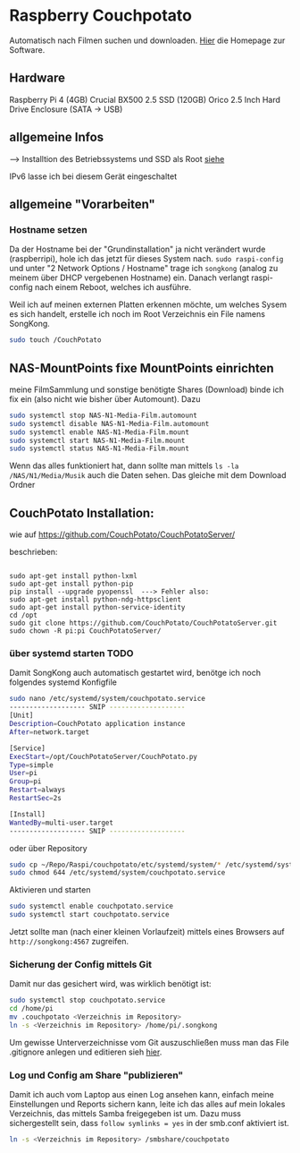 # Raspberry Couchpotato
Automatisch nach Filmen suchen und downloaden. [Hier](https://couchpota.to/) die Homepage zur Software.


## Hardware
Raspberry Pi 4 (4GB)
Crucial BX500 2.5 SSD (120GB)
Orico 2.5 Inch Hard Drive Enclosure (SATA -> USB)

## allgemeine Infos
--> Installtion des Betriebssystems und SSD als Root [siehe](https://github.com/gecompat/Raspi/blob/master/System_Default/README.md) 

IPv6 lasse ich bei diesem Gerät eingeschaltet

## allgemeine "Vorarbeiten"
### Hostname setzen
Da der Hostname bei der "Grundinstallation" ja nicht verändert wurde (raspberripi), hole ich das jetzt für dieses System nach. `sudo raspi-config`  und unter "2 Network Options / Hostname" trage ich `songkong` (analog zu meinem über DHCP vergebenen Hostname) ein.
Danach verlangt raspi-config nach einem Reboot, welches ich ausführe.

Weil ich auf meinen externen Platten erkennen möchte, um welches Sysem es sich handelt, erstelle ich noch im Root Verzeichnis ein File namens SongKong.
```bash
sudo touch /CouchPotato
```

## NAS-MountPoints fixe MountPoints einrichten
meine FilmSammlung und sonstige benötigte Shares (Download) binde ich fix ein (also nicht wie bisher über Automount). Dazu
```bash
sudo systemctl stop NAS-N1-Media-Film.automount
sudo systemctl disable NAS-N1-Media-Film.automount
sudo systemctl enable NAS-N1-Media-Film.mount
sudo systemctl start NAS-N1-Media-Film.mount
sudo systemctl status NAS-N1-Media-Film.mount
```
Wenn das alles funktioniert hat, dann sollte man mittels `ls -la /NAS/N1/Media/Musik` auch die Daten sehen.
Das gleiche mit dem Download Ordner

## CouchPotato Installation:

wie auf https://github.com/CouchPotato/CouchPotatoServer/

beschrieben:
```

sudo apt-get install python-lxml
sudo apt-get install python-pip
pip install --upgrade pyopenssl  ---> Fehler also:
sudo apt-get install python-ndg-httpsclient
sudo apt-get install python-service-identity
cd /opt
sudo git clone https://github.com/CouchPotato/CouchPotatoServer.git
sudo chown -R pi:pi CouchPotatoServer/
```


### über systemd starten  TODO
Damit SongKong auch automatisch gestartet wird, benötge ich noch folgendes systemd Konfigfile
```bash
sudo nano /etc/systemd/system/couchpotato.service
------------------- SNIP -------------------
[Unit]
Description=CouchPotato application instance
After=network.target

[Service]
ExecStart=/opt/CouchPotatoServer/CouchPotato.py
Type=simple
User=pi
Group=pi
Restart=always
RestartSec=2s

[Install]
WantedBy=multi-user.target
------------------- SNIP -------------------
```
oder über Repository
```bash
sudo cp ~/Repo/Raspi/couchpotato/etc/systemd/system/* /etc/systemd/system/
sudo chmod 644 /etc/systemd/system/couchpotato.service
```

Aktivieren und starten
```bash
sudo systemctl enable couchpotato.service
sudo systemctl start couchpotato.service
```

Jetzt sollte man (nach einer kleinen Vorlaufzeit) mittels eines Browsers auf `http://songkong:4567` zugreifen.


### Sicherung der Config mittels Git
Damit nur das gesichert wird, was wirklich benötigt ist:
```bash
sudo systemctl stop couchpotato.service
cd /home/pi
mv .couchpotato <Verzeichnis im Repository>
ln -s <Verzeichnis im Repository> /home/pi/.songkong
```
Um gewisse Unterverzeichnisse vom Git auszuschließen muss man das File .gitignore anlegen und editieren sieh [hier](https://github.com/gecompat/Public_RaspiConf/tree/master/System_Default#sicherung-der-config-files-mittels-git).


### Log und Config am Share "publizieren"
Damit ich auch vom Laptop aus einen Log ansehen kann, einfach meine Einstellungen und Reports sichern kann, leite ich das alles  auf mein lokales Verzeichnis, das mittels Samba freigegeben ist um.
Dazu muss sichergestellt sein, dass `follow symlinks = yes` in der smb.conf aktiviert ist.
```bash
ln -s <Verzeichnis im Repository> /smbshare/couchpotato
```


